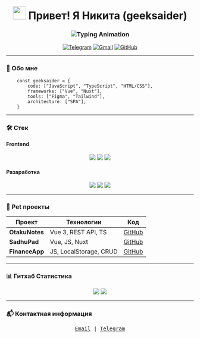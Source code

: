 
<h1 align="center"> 
  <img src="https://media.giphy.com/media/hvRJCLFzcasrR4ia7z/giphy.gif" width="35px"> 
  Привет! Я Никита (geeksaider)
</h1>

<h3 align="center">
  <img src="https://readme-typing-svg.demolab.com?font=Fira+Code&weight=600&size=26&duration=3000&pause=1000&color=42B883&center=true&vCenter=true&width=435&lines=🚀+Frontend;💡+Vue.js;🎨+UI%2FUX+Designer" alt="Typing Animation">
</h3>

<div align="center">
  
[![Telegram](https://img.shields.io/badge/-@geeksaider-2CA5E0?style=for-the-badge&logo=telegram&logoColor=white)](https://t.me/geeksaider)
[![Gmail](https://img.shields.io/badge/-geeksaider@gmail.com-D14836?style=for-the-badge&logo=gmail&logoColor=white)](mailto:geeksaider@gmail.com)
[![GitHub](https://img.shields.io/badge/-Portfolio-181717?style=for-the-badge&logo=github&logoColor=white)](https://github.com/geeksaider)

</div>

---

### 🎯 Обо мне
```
    const geeksaider = {
        code: ["JavaScript", "TypeScript", "HTML/CSS"],
        frameworks: ["Vue", "Nuxt"],
        tools: ["Figma", "Tailwind"],
        architecture: ["SPA"],
    }
````

---

### 🛠 Стек

#### **Frontend**
<p align="center">
  <img src="https://img.shields.io/badge/Vue.js-4FC08D?style=for-the-badge&logo=vuedotjs&logoColor=white">
  <img src="https://img.shields.io/badge/TypeScript-3178C6?style=for-the-badge&logo=typescript&logoColor=white">
  <img src="https://img.shields.io/badge/Tailwind_CSS-06B6D4?style=for-the-badge&logo=tailwind-css&logoColor=white">
</p>

#### **Разаработка**
<p align="center">
  <img src="https://img.shields.io/badge/Git-F05032?style=for-the-badge&logo=git&logoColor=white">
  <img src="https://img.shields.io/badge/Figma-F24E1E?style=for-the-badge&logo=figma&logoColor=white">
  <img src="https://img.shields.io/badge/VS_Code-007ACC?style=for-the-badge&logo=visual-studio-code&logoColor=white">
</p>

---

### 🌟 Pet проекты

|     Проект      |       Технологии       |         Код          |
|-----------------|------------------------|----------------------|
| **OtakuNotes**  | Vue 3, REST API, TS    |  <a href="https://github.com/geeksaider/OtakuNotes" target="_blank">GitHub</a>         |
| **SadhuPad**    | Vue, JS, Nuxt          |  <a href="https://github.com/geeksaider/sadhu-pad" target="_blank">GitHub</a>        |
| **FinanceApp**  | JS, LocalStorage, CRUD |  <a href="https://github.com/geeksaider/Example-bank-precent-count" target="_blank">GitHub</a>        |

---

### 📊 Гитхаб Статистика

<p align="center">
  <img src="https://github-readme-stats.vercel.app/api?username=geeksaider&show_icons=true&theme=vue-dark&hide_border=true">
  <img src="https://github-readme-stats.vercel.app/api/top-langs/?username=geeksaider&layout=compact&theme=vue-dark&hide_border=true">
</p>

---

### 📬 Контактная информация

<p align="center">
  <samp>
    <a href="mailto:geeksaider@gmail.com">Email</a> |
    <a href="https://t.me/geeksaider">Telegram</a>
  </samp>
</p>

</div>
